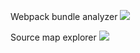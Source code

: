 Webpack bundle analyzer
![](https://github.com/STS-React/hieu-code-splitting/blob/main/img/bundle%20analyzer.PNG?raw=true)

Source map explorer
![](https://github.com/STS-React/hieu-code-splitting/blob/main/img/source%20map%20explorer.PNG?raw=true)
